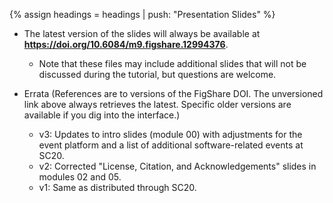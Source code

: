 {% assign headings = headings | push: "Presentation Slides" %}

* The latest version of the slides will always be available at **<https://doi.org/10.6084/m9.figshare.12994376>**.
  - Note that these files may include additional slides that will not be discussed during the tutorial, but questions are welcome.

* Errata (References are to versions of the FigShare DOI. The unversioned link above always retrieves the latest.  Specific older versions are available if you dig into the interface.)
  - v3: Updates to intro slides (module 00) with adjustments for the event platform and a list of additional software-related events at SC20.
  - v2: Corrected "License, Citation, and Acknowledgements" slides in modules 02 and 05.
  - v1: Same as distributed through SC20.
  